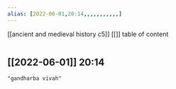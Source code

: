 ```yaml
---
alias: [2022-06-01,20:14,,,,,,,,,,,]
---
```

[[ancient and medieval history c5]] [[]]
table of content
```toc
```

[[2022-06-01]] 20:14
- 
```query
"gandharba vivah"
```